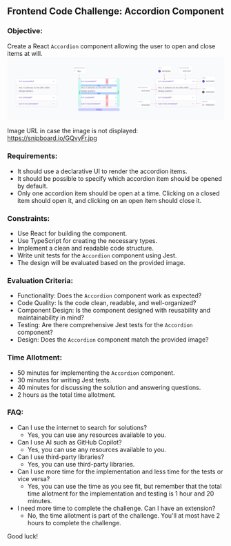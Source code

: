 ## Frontend Code Challenge: Accordion Component

### Objective:
Create a React `Accordion` component allowing the user to open and close items at will.<br />
![Accordion.png](Accordion.png)

Image URL in case the image is not displayed: https://snipboard.io/GQvyFr.jpg

### Requirements:
- It should use a declarative UI to render the accordion items.
- It should be possible to specify which accordion item should be opened by default.
- Only one accordion item should be open at a time. Clicking on a closed item should open it, and clicking on an open item should close it.

### Constraints:
- Use React for building the component.
- Use TypeScript for creating the necessary types.
- Implement a clean and readable code structure.
- Write unit tests for the `Accordion` component using Jest.
- The design will be evaluated based on the provided image.

### Evaluation Criteria:
- Functionality: Does the `Accordion` component work as expected?
- Code Quality: Is the code clean, readable, and well-organized?
- Component Design: Is the component designed with reusability and maintainability in mind?
- Testing: Are there comprehensive Jest tests for the `Accordion` component?
- Design: Does the `Accordion` component match the provided image?

### Time Allotment:
- 50 minutes for implementing the `Accordion` component.
- 30 minutes for writing Jest tests.
- 40 minutes for discussing the solution and answering questions.
- 2 hours as the total time allotment.

### FAQ:
- Can I use the internet to search for solutions?
  - Yes, you can use any resources available to you.
- Can I use AI such as GitHub Copilot?
  - Yes, you can use any resources available to you.
- Can I use third-party libraries?
  - Yes, you can use third-party libraries.
- Can I use more time for the implementation and less time for the tests or vice versa?
  - Yes, you can use the time as you see fit, but remember that the total time allotment for the implementation and testing is 1 hour and 20 minutes.
- I need more time to complete the challenge. Can I have an extension?
  - No, the time allotment is part of the challenge. You'll at most have 2 hours to complete the challenge.

Good luck!

